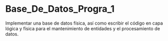 # Base_De_Datos_Progra_1
 Implementar una base de datos física, así como escribir el código en capa lógica y física para el mantenimiento de entidades y el procesamiento de datos. 
